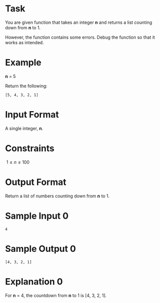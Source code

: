# Task

You are given function that takes an integer **n** and returns a list counting down from **n** to 1.

However, the function contains some errors. Debug the function so that it works as intended.

# Example

**n** = 5

Return the following:

    [5, 4, 3, 2, 1]

# Input Format

A single integer, **n**.

# Constraints

$\ 1 \leq n \leq 100$

# Output Format

Return a list of numbers counting down from **n** to 1.

# Sample Input 0

    4

# Sample Output 0

    [4, 3, 2, 1]

# Explanation 0

For **n** = 4, the countdown from **n** to 1 is [4, 3, 2, 1].
